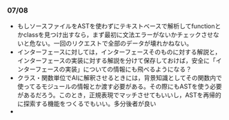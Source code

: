 ### 07/08
- もしソースファイルをASTを使わずにテキストベースで解析してfunctionとかclassを見つけ出すなら，まず最初に文法エラーがないかチェックさせないと危ない。一回のリクエストで全部のデータが壊れかねない。
- インターフェースに対しては，インターフェースそのものに対する解説と，インターフェースの実装に対する解説を分けて保存しておけば，安全に「インターフェースの実装」についての情報にも飛べるようになる？
- クラス・関数単位でAIに解釈させるときには，背景知識としてその関数内で使ってるモジュールの情報とか渡す必要がある。その際にもASTを使う必要があるだろう。このとき，正規表現でマッチさせてもいいし，ASTを再帰的に探索する機能をつくるでもいい。多分後者が良い
- 
